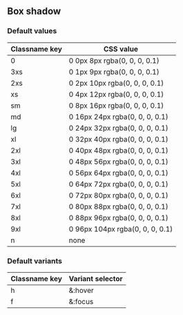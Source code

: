 ## Box shadow

<!-- <values.boxShadow> -->
### Default values
|Classname key|CSS value                      |
|-------------|-------------------------------|
|0            |0 0px 8px rgba(0, 0, 0, 0.1)   |
|3xs          |0 1px 9px rgba(0, 0, 0, 0.1)   |
|2xs          |0 2px 10px rgba(0, 0, 0, 0.1)  |
|xs           |0 4px 12px rgba(0, 0, 0, 0.1)  |
|sm           |0 8px 16px rgba(0, 0, 0, 0.1)  |
|md           |0 16px 24px rgba(0, 0, 0, 0.1) |
|lg           |0 24px 32px rgba(0, 0, 0, 0.1) |
|xl           |0 32px 40px rgba(0, 0, 0, 0.1) |
|2xl          |0 40px 48px rgba(0, 0, 0, 0.1) |
|3xl          |0 48px 56px rgba(0, 0, 0, 0.1) |
|4xl          |0 56px 64px rgba(0, 0, 0, 0.1) |
|5xl          |0 64px 72px rgba(0, 0, 0, 0.1) |
|6xl          |0 72px 80px rgba(0, 0, 0, 0.1) |
|7xl          |0 80px 88px rgba(0, 0, 0, 0.1) |
|8xl          |0 88px 96px rgba(0, 0, 0, 0.1) |
|9xl          |0 96px 104px rgba(0, 0, 0, 0.1)|
|n            |none                           |

<!-- </values.boxShadow> -->


<!-- <variants.boxShadow> -->
### Default variants
|Classname key|Variant selector|
|-------------|----------------|
|h            |&:hover         |
|f            |&:focus         |

<!-- </variants.boxShadow> -->
